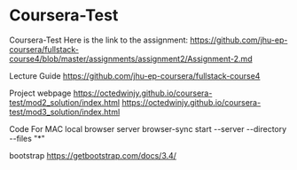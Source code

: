 # Coursera-Test
Coursera-Test
Here is the link to the assignment: https://github.com/jhu-ep-coursera/fullstack-course4/blob/master/assignments/assignment2/Assignment-2.md

Lecture Guide
https://github.com/jhu-ep-coursera/fullstack-course4

Project webpage
https://octedwinjy.github.io/coursera-test/mod2_solution/index.html
https://octedwinjy.github.io/coursera-test/mod3_solution/index.html

Code For MAC local browser server
browser-sync start --server --directory --files "*"

bootstrap
https://getbootstrap.com/docs/3.4/
